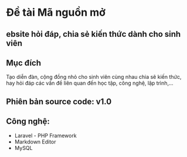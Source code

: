 # Đề tài Mã nguồn mở
## ebsite hỏi đáp, chia sẻ kiến thức dành cho sinh viên

## Mục đích
Tạo diễn đàn, cộng đồng nhỏ cho sinh viên cùng nhau chia sẽ kiến thức, hay hỏi đáp các vấn đề liên quan đến học tập, công nghệ, lập trình,...

## Phiên bản source code: v1.0

## Công nghệ:
* Laravel - PHP Framework
* Markdown Editor
* MySQL
